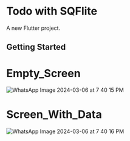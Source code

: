 # Todo with SQFlite

A new Flutter project.

## Getting Started

# Empty_Screen
![WhatsApp Image 2024-03-06 at 7 40 15 PM](https://github.com/YoussefSh00/todo-app/assets/151455507/a652e05d-6dd1-41e5-8a1d-75f698e7ee07)

# Screen_With_Data
![WhatsApp Image 2024-03-06 at 7 40 16 PM](https://github.com/YoussefSh00/todo-app/assets/151455507/ff75344b-2fb6-4326-9061-cc70e7d4ccc0)
